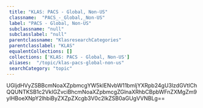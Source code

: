 ```yaml
--- 
 title: "KLAS: PACS - Global, Non-US" 
 classname:  "PACS_-_Global,_Non-US" 
 label: "PACS - Global, Non-US" 
 subclassname: "null" 
 subclasslabel: "null" 
 parentclassname: "KlasresearchCategories" 
 parentclasslabel: "KLAS" 
 equalentCollections: [] 
 collections: ['KLAS: PACS - Global, Non-US']
 aliases:  "/topic/klas-pacs-global-non-us"  
 searchCategory: "topic" 
---
```

UGljdHVyZSBBcmNoaXZpbmcgYW5kIENvbW11bmljYXRpb24gU3lzdGVtIChQQUNTKSB1c2VkIGZvciBhcmNoaXZpbmcgZGlnaXRhbCBpbWFnZXMgZm9yIHBoeXNpY2lhbiByZXZpZXcgb3V0c2lkZSB0aGUgVVNBLg==
